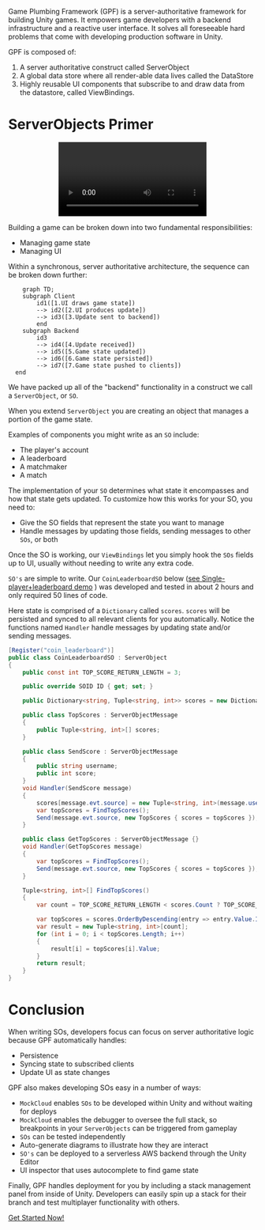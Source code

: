 Game Plumbing Framework (GPF) is a server-authoritative framework for building Unity games. It empowers game developers with a backend infrastructure and a reactive user interface. It solves all foreseeable hard problems that come with developing production software in Unity. 

GPF is composed of:

1. A server authoritative construct called ServerObject
2. A global data store where all render-able data lives called the DataStore
3. Highly reusable UI components that subscribe to and draw data from the datastore, called ViewBindings.

# ServerObjects Primer

<center>
  <Video videoTitle="server_development" youtubeID="IFlMi8HI8vE" />
</center>

Building a game can be broken down into two fundamental responsibilities:

- Managing game state
- Managing UI

Within a synchronous, server authoritative architecture, the sequence can be broken down further:

```mermaid
    graph TD;
    subgraph Client
        id1([1.UI draws game state])
        --> id2([2.UI produces update])
        --> id3([3.Update sent to backend])
        end
    subgraph Backend
        id3
        --> id4([4.Update received])
        --> id5([5.Game state updated])
        --> id6([6.Game state persisted])
        --> id7([7.Game state pushed to clients])
  end
```

We have packed up all of the "backend" functionality in a construct we call a `ServerObject`, or `SO`.

When you extend `ServerObject` you are creating an object that manages a portion of the game state.

Examples of components you might write as an `SO` include:

- The player's account
- A leaderboard
- A matchmaker
- A match

The implementation of your `SO` determines what state it encompasses and how that state gets updated. To customize how this works for your SO, you need to:

- Give the SO fields that represent the state you want to manage
- Handle messages by updating those fields, sending messages to other `SOs`, or both

Once the SO is working, our `ViewBindings` let you simply hook the `SOs` fields up to UI, usually without needing to write any extra code.

`SO's` are simple to write. Our `CoinLeaderboardSO` below ([see Single-player+leaderboard demo](https://docs.gameplumbers.com/leaderboard_walkthrough) ) was developed and tested in about 2 hours and only required 50 lines of code.

Here state is comprised of a `Dictionary` called `scores`. `scores` will be persisted and synced to all relevant clients for you automatically. Notice the functions named `Handler` handle messages by updating state and/or sending messages.

```csharp
[Register("coin_leaderboard")]
public class CoinLeaderboardSO : ServerObject
{
    public const int TOP_SCORE_RETURN_LENGTH = 3;

    public override SOID ID { get; set; }

    public Dictionary<string, Tuple<string, int>> scores = new Dictionary<string, Tuple<string, int>>();

    public class TopScores : ServerObjectMessage
    {
        public Tuple<string, int>[] scores;
    }

    public class SendScore : ServerObjectMessage
    {
        public string username;
        public int score;
    }
    void Handler(SendScore message)
    {
        scores[message.evt.source] = new Tuple<string, int>(message.username, message.score);
        var topScores = FindTopScores();
        Send(message.evt.source, new TopScores { scores = topScores });
    }

    public class GetTopScores : ServerObjectMessage {}
    void Handler(GetTopScores message)
    {
        var topScores = FindTopScores();
        Send(message.evt.source, new TopScores { scores = topScores });
    }

    Tuple<string, int>[] FindTopScores()
    {
        var count = TOP_SCORE_RETURN_LENGTH < scores.Count ? TOP_SCORE_RETURN_LENGTH : scores.Count;

        var topScores = scores.OrderByDescending(entry => entry.Value.Item2).Take(count).ToArray();
        var result = new Tuple<string, int>[count];
        for (int i = 0; i < topScores.Length; i++)
        {
            result[i] = topScores[i].Value;
        }
        return result;
    }
}
```

# Conclusion 

When writing SOs, developers focus can focus on server authoritative logic because GPF automatically handles: 

- Persistence
- Syncing state to subscribed clients
- Update UI as state changes

GPF also makes developing SOs easy in a number of ways:

- `MockCloud` enables `SOs` to be developed within Unity and without waiting for deploys
- `MockCloud` enables the debugger to oversee the full stack, so breakpoints in your `ServerObjects` can be triggered from gameplay
- `SOs` can be tested independently
- Auto-generate diagrams to illustrate how they are interact
- `SO's` can be deployed to a serverless AWS backend through the Unity Editor
- UI inspector that uses autocomplete to find game state

Finally, GPF handles deployment for you by including a stack management panel from inside of Unity.  Developers can easily spin up a stack for their branch and test multiplayer functionality with others.

[Get Started Now!](/quick_start)
